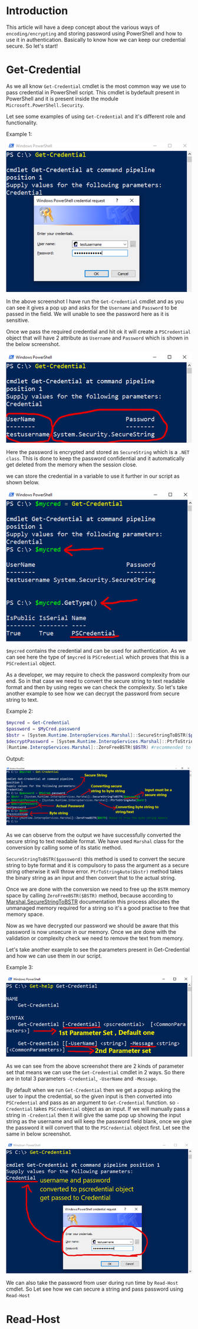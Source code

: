 # Introduction

This article will have a deep concept about the various ways of `encoding/encrypting` and storing password using PowerShell and how to use it in authentication. Basically to know how we can keep our credential secure. So let's start!

# Get-Credential

As we all know `Get-Credential` cmdlet is the most common way we use to pass credential in PowerShell script. This cmdlet is bydefault present in PowerShell and it is present inside the module `Microsoft.PowerShell.Security`.

Let see some examples of using `Get-Credential` and it's different role and functionality.

Example 1:

![Basic use of Get-Crendential](img/ex-1.1.png)

In the above screenshot I have run the `Get-Credential` cmdlet and as you can see it gives a pop up and asks for the `Username` and `Password` to be passed in the field. We will unable to see the password here as it is sensitive.

Once we pass the required credential and hit ok it will create a `PSCredential` object that will have 2 attribute as `Username` and `Password` which is shown in the below screenshot.

![](img/ex-1.2.png)

Here the password is encrypted and stored as `SecureString` which is a `.NET class`. This is done to keep the password confidential and it automatically get deleted from the memory when the session close.

we can store the credential in a variable to use it further in our script as shown below.

![](img/ex-1.3.png)

`$mycred` contains the credential and can be used for authentication. As we can see here the type of `$mycred` is `PSCredential` which proves that this is a `PSCredential` object.


As a developer, we may require to check the password complexity from our end. So in that case we need to convert the secure string to text readable format and then by using regex we can check the complexity. So let's take another example to see how we can decrypt the password from secure string to text.

Example 2:

```powershell
$mycred = Get-Credential
$password = $MyCred.password
$bstr = [System.Runtime.InteropServices.Marshal]::SecureStringToBSTR($password) #converting securestring to byte string
$decryptPassword = [System.Runtime.InteropServices.Marshal]::PtrToStringAuto($bstr) #converting byte string to string
[Runtime.InteropServices.Marshal]::ZeroFreeBSTR($BSTR) #recommended to free the byte string memory after conversion
```

Output:

![](img/ex-2.png)

As we can observe from the output we have successfully converted the secure string to text readable format. We have used `Marshal` class for the conversion by calling some of its static method.

`SecureStringToBSTR($password)` this method is used to convert the secure string to byte format and it is compulsory to pass the argument as a secure string otherwise it will throw error. `PtrToStringAuto($bstr)` method takes the binary string as an input and then convert that to the actual string.

Once we are done with the conversion we need to free up the `BSTR` memory space by calling `ZeroFreeBSTR($BSTR)` method, because according to [Marshal.SecureStringToBSTR](https://docs.microsoft.com/en-us/dotnet/api/system.runtime.interopservices.marshal.securestringtobstr?redirectedfrom=MSDN&view=netframework-4.8#System_Runtime_InteropServices_Marshal_SecureStringToBSTR_System_Security_SecureString_) documentation this process allocates the unmanaged memory required for a string so it's a good practise to free that memory space.

Now as we have decrypted our password we should be aware that this password is now unsecure in our memory. Once we are done with the validation or complexity check we need to remove the text from memory.

Let's take another example to see the parameters present in Get-Credential and how we can use them in our script.

Example 3:

![](img/ex-3.1.png)

As we can see from the above screenshot there are 2 kinds of parameter set that means we can use the `Get-Credential` cmdlet in 2 ways. So there are in total 3 parameters `-Credential`, `-UserName` and `-Message`.

By default when we run `Get-Credential` then we get a popup asking the user to input the credential, so the given input is then converted into `PSCredential` and pass as an argument to `Get-Credential` function. so `-Credential` takes `PSCredential` object as an input. If we will manually pass a string in `-Credential` then it will give the same pop up showing the input string as the username and will keep the password field blank, once we give the password it will convert that to the `PSCredential` object first. Let see the same in below screenshot.

![](img/ex-3.2.png)

We can also take the password from user during run time by `Read-Host` cmdlet. So Let see how we can secure a string and pass password using `Read-Host`

# Read-Host
